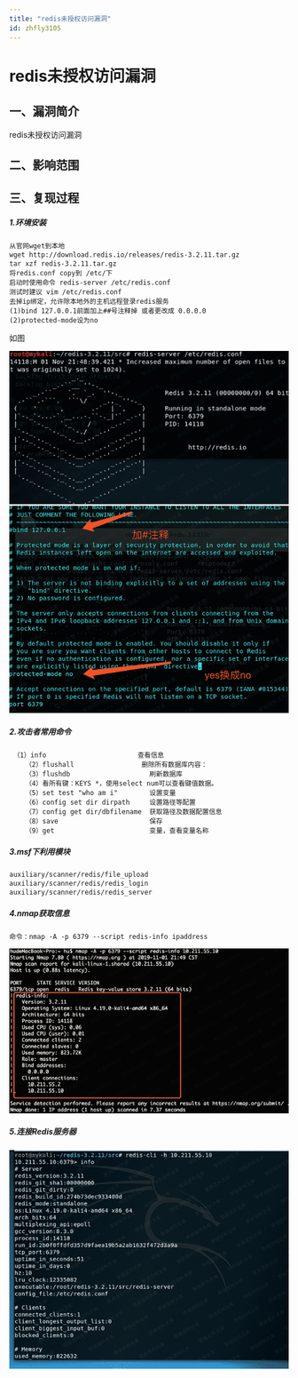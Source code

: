 ```yaml
---
title: "redis未授权访问漏洞"
id: zhfly3105
---
```


# redis未授权访问漏洞

## 一、漏洞简介

redis未授权访问漏洞

## 二、影响范围

## 三、复现过程

##### 1.环境安装

```
从官网wget到本地
wget http://download.redis.io/releases/redis-3.2.11.tar.gz 
tar xzf redis-3.2.11.tar.gz 
将redis.conf copy到 /etc/下
启动时使用命令 redis-server /etc/redis.conf
测试时建议 vim /etc/redis.conf
去掉ip绑定，允许除本地外的主机远程登录redis服务
(1)bind 127.0.0.1前面加上##号注释掉 或者更改成 0.0.0.0
(2)protected-mode设为no 
```

如图

![image](../img/a4d56022dd7b56fbebbf90d451e88c71.png)
![image](../img/c808d67d3b9cefd48d4091b965173526.png)

##### 2.攻击者常用命令

```
 （1）info                       查看信息     
    （2）flushall                 删除所有数据库内容：
    （3）flushdb                    刷新数据库
    （4）看所有键：KEYS *，使用select num可以查看键值数据。
    （5）set test "who am i"        设置变量
    （6）config set dir dirpath     设置路径等配置
    （7）config get dir/dbfilename  获取路径及数据配置信息
    （8）save                       保存
    （9）get                        变量，查看变量名称 
```

##### 3.msf下利用模块

```
auxiliary/scanner/redis/file_upload 
auxiliary/scanner/redis/redis_login
auxiliary/scanner/redis/redis_server 
```

##### 4.nmap获取信息

```
命令：nmap -A -p 6379 --script redis-info ipaddress 
```

![image](../img/43e537bd36b7550fc0339874a56c8035.png)

##### 5.连接Redis服务器

![image](../img/bfcc242a6b23ef9df3295e52e36218ee.png)